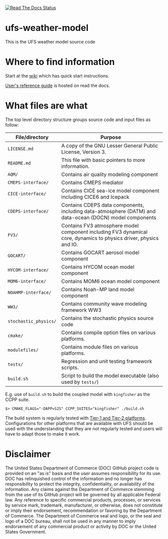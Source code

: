 [![Read The Docs Status](https://readthedocs.org/projects/ufs-weather-model/badge/?badge=latest)](http://ufs-weather-model.readthedocs.io/)

# ufs-weather-model

This is the UFS weather model source code

# Where to find information

Start at the [wiki](https://github.com/ufs-community/ufs-weather-model/wiki) which has quick start instructions.

[User's reference guide](http://ufs-weather-model.readthedocs.io/) is hosted on read the docs.

# What files are what

The top level directory structure groups source code and input files as follow:

| File/directory            | Purpose |
| --------------            | ------- |
| ```LICENSE.md```          | A copy of the GNU Lesser General Public License, Version 3. |
| ```README.md```           | This file with basic pointers to more information. |
| ```AQM/```                | Contains air quality modeling component |
| ```CMEPS-interface/```    | Contains CMEPS mediator |
| ```CICE-interface/```     | Contains CICE sea-ice model component including CICE6 and Icepack |
| ```CDEPS-interface/```    | Contains CDEPS data components, including data-atmosphere (DATM) and data-ocean (DOCN) model components|
| ```FV3/```                | Contains FV3 atmosphere model component including FV3 dynamical core, dynamics to physics driver, physics and IO. |
| ```GOCART/```             | Contains GOCART aerosol model component |
| ```HYCOM-interface/```    | Contains HYCOM ocean model component |
| ```MOM6-interface/```     | Contains MOM6 ocean model component |
| ```NOAHMP-interface/```   | Contains Noah-MP land model component |
| ```WW3/```                | Contains community wave modeling framework WW3 |
| ```stochastic_physics/``` | Contains the stochastic physics source code |
| ```cmake/```              | Contains compile option files on various platforms. |
| ```modulefiles/```        | Contains module files on various platforms. |
| ```tests/```              | Regression and unit testing framework scripts. |
| ```build.sh```            | Script to build the model executable (also used by `tests/`) |

E.g. use of `build.sh` to build the coupled model with `kingfisher` as the CCPP suite.
```
$> CMAKE_FLAGS="-DAPP=S2S" CCPP_SUITES="kingfisher" ./build.sh
```
The build system is regularly tested with [Tier-1 and Tier-2 platforms](
https://github.com/ufs-community/ufs-weather-model/wiki/Regression-Test-Policy-for-Weather-Model-Platforms-and-Compilers).
Configurations for other platforms that are available with UFS should be used with the understanding that they are not regularly
tested and users will have to adapt those to make it work.

# Disclaimer

The United States Department of Commerce (DOC) GitHub project code is provided
on an "as is" basis and the user assumes responsibility for its use. DOC has
relinquished control of the information and no longer has responsibility to
protect the integrity, confidentiality, or availability of the information. Any
claims against the Department of Commerce stemming from the use of its GitHub
project will be governed by all applicable Federal law. Any reference to
specific commercial products, processes, or services by service mark,
trademark, manufacturer, or otherwise, does not constitute or imply their
endorsement, recommendation or favoring by the Department of Commerce. The
Department of Commerce seal and logo, or the seal and logo of a DOC bureau,
shall not be used in any manner to imply endorsement of any commercial product
or activity by DOC or the United States Government.
